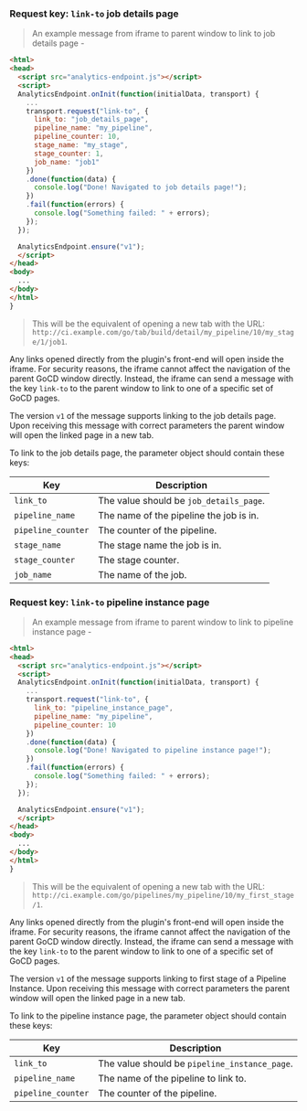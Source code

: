 ### Request key: `link-to` job details page

> An example message from iframe to parent window to link to job details page -

```html
<html>
<head>
  <script src="analytics-endpoint.js"></script>
  <script>
  AnalyticsEndpoint.onInit(function(initialData, transport) {
    ...
    transport.request("link-to", {
      link_to: "job_details_page",
      pipeline_name: "my_pipeline",
      pipeline_counter: 10,
      stage_name: "my_stage",
      stage_counter: 1,
      job_name: "job1"
    })
    .done(function(data) {
      console.log("Done! Navigated to job details page!");
    })
    .fail(function(errors) {
      console.log("Something failed: " + errors);
    });
  });

  AnalyticsEndpoint.ensure("v1");
  </script>
</head>
<body>
  ...
</body>
</html>
}
```

> This will be the equivalent of opening a new tab with the URL: `http://ci.example.com/go/tab/build/detail/my_pipeline/10/my_stage/1/job1`.

Any links opened directly from the plugin's front-end will open inside the iframe. For security reasons, the iframe cannot affect the
navigation of the parent GoCD window directly. Instead, the iframe can send a message with the key `link-to` to the
parent window to link to one of a specific set of GoCD pages.

The version `v1` of the message supports linking to the job details page. Upon receiving this message with correct parameters the parent
window will open the linked page in a new tab.

To link to the job details page, the parameter object should contain these keys:

| Key                | Description                             |
|--------------------|-----------------------------------------|
| `link_to`          | The value should be `job_details_page`. |
| `pipeline_name`    | The name of the pipeline the job is in. |
| `pipeline_counter` | The counter of the pipeline.            |
| `stage_name`       | The stage name the job is in.           |
| `stage_counter`    | The stage counter.                      |
| `job_name`         | The name of the job.                    |


### Request key: `link-to` pipeline instance page

> An example message from iframe to parent window to link to pipeline instance page -

```html
<html>
<head>
  <script src="analytics-endpoint.js"></script>
  <script>
  AnalyticsEndpoint.onInit(function(initialData, transport) {
    ...
    transport.request("link-to", {
      link_to: "pipeline_instance_page",
      pipeline_name: "my_pipeline",
      pipeline_counter: 10
    })
    .done(function(data) {
      console.log("Done! Navigated to pipeline instance page!");
    })
    .fail(function(errors) {
      console.log("Something failed: " + errors);
    });
  });

  AnalyticsEndpoint.ensure("v1");
  </script>
</head>
<body>
  ...
</body>
</html>
}
```

> This will be the equivalent of opening a new tab with the URL: `http://ci.example.com/go/pipelines/my_pipeline/10/my_first_stage/1`.

Any links opened directly from the plugin's front-end will open inside the iframe. For security reasons, the iframe cannot affect the
navigation of the parent GoCD window directly. Instead, the iframe can send a message with the key `link-to` to the
parent window to link to one of a specific set of GoCD pages.

The version `v1` of the message supports linking to first stage of a Pipeline Instance. Upon receiving this message
with correct parameters the parent window will open the linked page in a new tab.

To link to the pipeline instance page, the parameter object should contain these keys:

| Key                | Description                                   |
|--------------------|-----------------------------------------------|
| `link_to`          | The value should be `pipeline_instance_page`. |
| `pipeline_name`    | The name of the pipeline to link to.          |
| `pipeline_counter` | The counter of the pipeline.                  |
